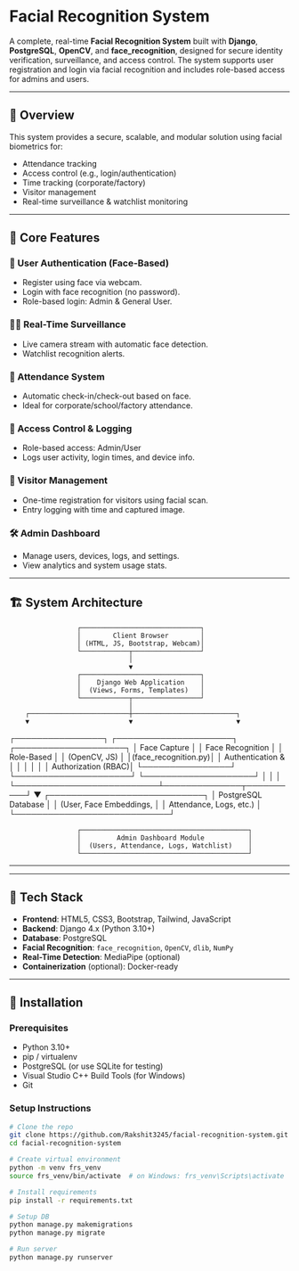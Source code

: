 # Facial Recognition System

A complete, real-time **Facial Recognition System** built with **Django**, **PostgreSQL**, **OpenCV**, and **face_recognition**, designed for secure identity verification, surveillance, and access control. The system supports user registration and login via facial recognition and includes role-based access for admins and users.

---

## 🚀 Overview

This system provides a secure, scalable, and modular solution using facial biometrics for:
- Attendance tracking
- Access control (e.g., login/authentication)
- Time tracking (corporate/factory)
- Visitor management
- Real-time surveillance & watchlist monitoring

---

## 🔑 Core Features

### 👤 User Authentication (Face-Based)
- Register using face via webcam.
- Login with face recognition (no password).
- Role-based login: Admin & General User.

### 🕵️‍♂️ Real-Time Surveillance
- Live camera stream with automatic face detection.
- Watchlist recognition alerts.

### 📆 Attendance System
- Automatic check-in/check-out based on face.
- Ideal for corporate/school/factory attendance.

### 🧾 Access Control & Logging
- Role-based access: Admin/User
- Logs user activity, login times, and device info.

### 👥 Visitor Management
- One-time registration for visitors using facial scan.
- Entry logging with time and captured image.

### 🛠 Admin Dashboard
- Manage users, devices, logs, and settings.
- View analytics and system usage stats.

---

## 🏗 System Architecture
                     ┌──────────────────────────────┐
                     │        Client Browser        │
                     │ (HTML, JS, Bootstrap, Webcam)│
                     └────────────┬─────────────────┘
                                  │
                                  ▼
                     ┌──────────────────────────────┐
                     │    Django Web Application    │
                     │  (Views, Forms, Templates)   │
                     └────────────┬─────────────────┘
                                  │
        ┌─────────────────────────┼──────────────────────────┐
        ▼                         ▼                          ▼
┌────────────────┐      ┌─────────────────────┐     ┌────────────────────┐
│  Face Capture  │      │  Face Recognition   │     │    Role-Based      │
│  (OpenCV, JS)  │      │(face_recognition.py)│     │ Authentication &   │
│                │      │                     │     │ Authorization (RBAC)│
└────────────────┘      └─────────────────────┘     └────────────────────┘
         │                          │                          │
         └──────────────────────────┴──────────────┬──────────┘
                                                   ▼
                                      ┌────────────────────────────┐
                                      │   PostgreSQL Database      │
                                      │ (User, Face Embeddings,    │
                                      │  Attendance, Logs, etc.)   │
                                      └────────────────────────────┘

                     ┌──────────────────────────────────────────┐
                     │         Admin Dashboard Module           │
                     │  (Users, Attendance, Logs, Watchlist)    │
                     └──────────────────────────────────────────┘



---

---

## 🧰 Tech Stack

- **Frontend**: HTML5, CSS3, Bootstrap, Tailwind, JavaScript
- **Backend**: Django 4.x (Python 3.10+)
- **Database**: PostgreSQL
- **Facial Recognition**: `face_recognition`, `OpenCV`, `dlib`, `NumPy`
- **Real-Time Detection**: MediaPipe (optional)
- **Containerization** (optional): Docker-ready

---

## 🧪 Installation

### Prerequisites
- Python 3.10+
- pip / virtualenv
- PostgreSQL (or use SQLite for testing)
- Visual Studio C++ Build Tools (for Windows)
- Git

### Setup Instructions

```bash
# Clone the repo
git clone https://github.com/Rakshit3245/facial-recognition-system.git
cd facial-recognition-system

# Create virtual environment
python -m venv frs_venv
source frs_venv/bin/activate  # on Windows: frs_venv\Scripts\activate

# Install requirements
pip install -r requirements.txt

# Setup DB
python manage.py makemigrations
python manage.py migrate

# Run server
python manage.py runserver
